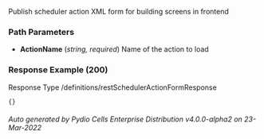 






 
Publish scheduler action XML form for building screens in frontend  


### Path Parameters

 - **ActionName** (_string, required_) Name of the action to load




### Response Example (200)
Response Type /definitions/restSchedulerActionFormResponse

```
{}
```




###### Auto generated by Pydio Cells Enterprise Distribution v4.0.0-alpha2 on 23-Mar-2022
